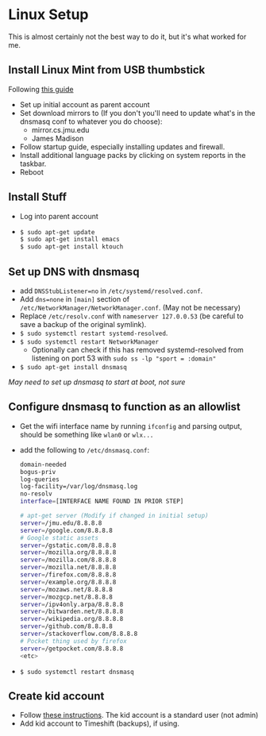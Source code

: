 # Linux Setup
This is almost certainly not the best way to do it, but it's what worked for me.


## Install Linux Mint from USB thumbstick
Following [this guide](https://linuxmint-installation-guide.readthedocs.io/en/latest/)

* Set up initial account as parent account
* Set download mirrors to (If you don't you'll need to update what's in the dnsmasq conf to whatever you do choose):
  * mirror.cs.jmu.edu
  * James Madison
* Follow startup guide, especially installing updates and firewall.
* Install additional language packs by clicking on system reports in the taskbar.
* Reboot

## Install Stuff
* Log into parent account
* ```bash
  $ sudo apt-get update
  $ sudo apt-get install emacs
  $ sudo apt-get install ktouch
  ```

## Set up DNS with dnsmasq
* add `DNSStubListener=no` in `/etc/systemd/resolved.conf`.
* Add `dns=none` in `[main]` section of `/etc/NetworkManager/NetworkManager.conf`. (May not be necessary)
* Replace `/etc/resolv.conf` with `nameserver 127.0.0.53` (be careful to save a backup of the original symlink).
* `$ sudo systemctl restart systemd-resolved`.
* `$ sudo systemctl restart NetworkManager`
  * Optionally can check if this has removed systemd-resolved from listening on port 53 with `sudo ss -lp "sport = :domain"`
* `$ sudo apt-get install dnsmasq`

_May need to set up dnsmasq to start at boot, not sure_


## Configure dnsmasq to function as an allowlist
* Get the wifi interface name by running `ifconfig` and parsing output, should be something like `wlan0` or `wlx...`
* add the following to `/etc/dnsmasq.conf`:
  ```bash
  domain-needed
  bogus-priv
  log-queries
  log-facility=/var/log/dnsmasq.log
  no-resolv
  interface=[INTERFACE NAME FOUND IN PRIOR STEP]
  
  # apt-get server (Modify if changed in initial setup)
  server=/jmu.edu/8.8.8.8
  server=/google.com/8.8.8.8
  # Google static assets
  server=/gstatic.com/8.8.8.8
  server=/mozilla.org/8.8.8.8
  server=/mozilla.com/8.8.8.8
  server=/mozilla.net/8.8.8.8
  server=/firefox.com/8.8.8.8
  server=/example.org/8.8.8.8
  server=/mozaws.net/8.8.8.8
  server=/mozgcp.net/8.8.8.8
  server=/ipv4only.arpa/8.8.8.8
  server=/bitwarden.net/8.8.8.8
  server=/wikipedia.org/8.8.8.8
  server=/github.com/8.8.8.8
  server=/stackoverflow.com/8.8.8.8
  # Pocket thing used by firefox
  server=/getpocket.com/8.8.8.8
  <etc>
  ```
  
* `$ sudo systemctl restart dnsmasq`

## Create kid account
* Follow [these instructions](https://www.technipages.com/linux-mint-how-to-add-a-new-user). The kid account is a standard user (not admin)
* Add kid account to Timeshift (backups), if using. 
